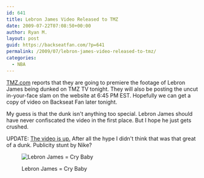 ```yaml
---
id: 641
title: Lebron James Video Released to TMZ
date: 2009-07-22T07:08:50+00:00
author: Ryan M.
layout: post
guid: https://backseatfan.com/?p=641
permalink: /2009/07/lebron-james-video-released-to-tmz/
categories:
  - NBA
---
```


<div class="entry">
  <p>
    <a href="https://www.tmz.com">TMZ.com</a> reports that they are going to premiere the footage of Lebron James being dunked on TMZ TV tonight. They will also be posting the uncut in-your-face slam on the website at 6:45 PM EST. Hopefully we can get a copy of video on Backseat Fan later tonight.
  </p>

  <p>
    My guess is that the dunk isn't anything too special. Lebron James should have never confiscated the video in the first place. But I hope he just gets crushed.
  </p>

  <p>
    UPDATE: <a href="https://backseatfan.com/index.php/2009/07/lebron-james-gets-dunked-on-video/">The video is up.</a> After all the hype I didn't think that was that great of a dunk. Publicity stunt by Nike?
  </p><figure id="attachment_642" style="width: 273px" class="wp-caption aligncenter">

  <img class="size-full wp-image-642" title="LBJ" src="/images/2009/07/lebron_crybaby_big.jpg" alt="Lebron James = Cry Baby" width="273" height="326" srcset="/images/2009/07/lebron_crybaby_big.jpg 440w, /images/2009/07/lebron_crybaby_big-250x300.jpg 250w" sizes="(max-width: 273px) 100vw, 273px" /><figcaption class="wp-caption-text">Lebron James = Cry Baby</figcaption></figure>

  <p style="text-align: center;">
    </div>
